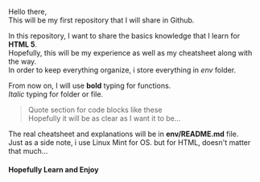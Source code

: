 Hello there,<br>
This will be my first repository that I will share in Github.<br>

In this repository, I want to share the basics knowledge that I learn for **HTML 5**.<br>
Hopefully, this will be my experience as well as my cheatsheet along with the way.<br>
In order to keep everything organize, i store everything in *env* folder.<br>

From now on, I will use **bold** typing for functions.<br>
*Italic* typing for folder or file.<br>
>Quote section for code blocks like these<br>
Hopefully it will be as clear as I want it to be...<br>

The real cheatsheet and explanations will be in **env/README.md** file.<br>
Just as a side note, i use Linux Mint for OS. but for HTML, doesn't matter that much... <br>

#### Hopefully Learn and Enjoy
